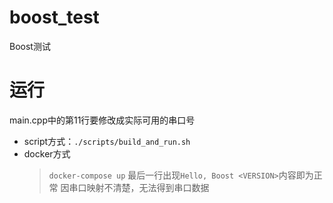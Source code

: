 # boost_test
Boost测试

# 运行
main.cpp中的第11行要修改成实际可用的串口号

* script方式：`./scripts/build_and_run.sh`
* docker方式
  > `docker-compose up`
  > 最后一行出现`Hello, Boost <VERSION>`内容即为正常
  > 因串口映射不清楚，无法得到串口数据
